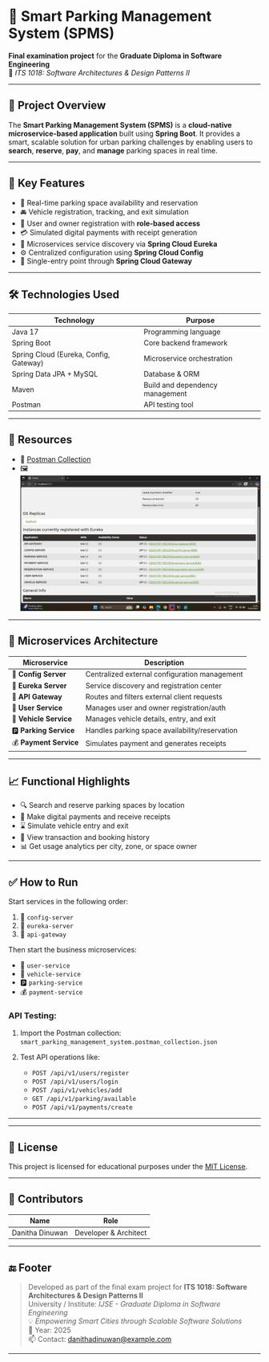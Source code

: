 # 🚗 Smart Parking Management System (SPMS)

**Final examination project** for the **Graduate Diploma in Software Engineering**  
📘 *ITS 1018: Software Architectures & Design Patterns II*

---

## 📘 Project Overview

The **Smart Parking Management System (SPMS)** is a **cloud-native microservice-based application** built using **Spring Boot**. It provides a smart, scalable solution for urban parking challenges by enabling users to **search**, **reserve**, **pay**, and **manage** parking spaces in real time.

---

## 🎯 Key Features

- 📍 Real-time parking space availability and reservation  
- 🚘 Vehicle registration, tracking, and exit simulation  
- 👤 User and owner registration with **role-based access**  
- 💳 Simulated digital payments with receipt generation  
- 📡 Microservices service discovery via **Spring Cloud Eureka**  
- ⚙️ Centralized configuration using **Spring Cloud Config**  
- 🚪 Single-entry point through **Spring Cloud Gateway**

---

## 🛠️ Technologies Used

| Technology                      | Purpose                                |
|--------------------------------|----------------------------------------|
| Java 17                        | Programming language                   |
| Spring Boot                    | Core backend framework                 |
| Spring Cloud (Eureka, Config, Gateway) | Microservice orchestration     |
| Spring Data JPA + MySQL        | Database & ORM                         |
| Maven                          | Build and dependency management        |
| Postman                        | API testing tool                       |

---

## 📄 Resources

- 🧪 [Postman Collection](./smart_parking_management_system.postman_collection.json)
- 🖼️ ![Eureka Dashboard](./docs/screenshots/eureka_dashboard1.png)

---

## 🧩 Microservices Architecture

| Microservice        | Description                                      |
|---------------------|--------------------------------------------------|
| 🧾 **Config Server** | Centralized external configuration management    |
| 📘 **Eureka Server** | Service discovery and registration center        |
| 🚪 **API Gateway**   | Routes and filters external client requests      |
| 👥 **User Service**  | Manages user and owner registration/auth         |
| 🚗 **Vehicle Service** | Manages vehicle details, entry, and exit      |
| 🅿️ **Parking Service** | Handles parking space availability/reservation |
| 💰 **Payment Service** | Simulates payment and generates receipts       |

---

## 📈 Functional Highlights

- 🔍 Search and reserve parking spaces by location
- 💸 Make digital payments and receive receipts
- ⌛ Simulate vehicle entry and exit
- 🧾 View transaction and booking history
- 📊 Get usage analytics per city, zone, or space owner

---

## ✅ How to Run

Start services in the following order:

1. 🧾 `config-server`  
2. 📘 `eureka-server`  
3. 🚪 `api-gateway`

Then start the business microservices:

- 👥 `user-service`
- 🚗 `vehicle-service`
- 🅿️ `parking-service`
- 💰 `payment-service`

### API Testing:

1. Import the Postman collection:  
   `smart_parking_management_system.postman_collection.json`

2. Test API operations like:
   - `POST /api/v1/users/register`
   - `POST /api/v1/users/login`
   - `POST /api/v1/vehicles/add`
   - `GET /api/v1/parking/available`
   - `POST /api/v1/payments/create`

---


---

## 📜 License

This project is licensed for educational purposes under the [MIT License](LICENSE).

---

## 🙌 Contributors

| Name            | Role                   |
|-----------------|------------------------|
| Danitha Dinuwan | Developer & Architect  |

---

## 🔚 Footer

> Developed as part of the final exam project for **ITS 1018: Software Architectures & Design Patterns II**  
> University / Institute: *IJSE - Graduate Diploma in Software Engineering*  
> 💡 *Empowering Smart Cities through Scalable Software Solutions*  
> 📆 Year: 2025  
> 📫 Contact: [danithadinuwan@example.com](mailto:danithadinuwan@example.com)

---

